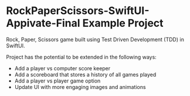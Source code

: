 # RockPaperScissors-SwiftUI-Appivate-Final Example Project

Rock, Paper, Scissors game built using Test Driven Development (TDD) in SwiftUI.



Project has the potential to be extended in the following ways:

- Add a player vs computer score keeper
- Add a scoreboard that stores a history of all games played
- Add a player vs player game option
- Update UI with more engaging images and animations
